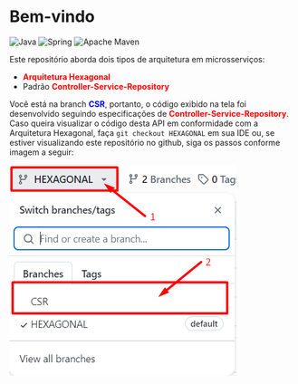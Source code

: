 
# Bem-vindo

![Java](https://img.shields.io/badge/java-%23ED8B00.svg?style=for-the-badge&logo=openjdk&logoColor=white)
![Spring](https://img.shields.io/badge/spring-%236DB33F.svg?style=for-the-badge&logo=spring&logoColor=white)
![Apache Maven](https://img.shields.io/badge/Apache%20Maven-C71A36?style=for-the-badge&logo=Apache%20Maven&logoColor=white)

Este repositório aborda dois tipos de arquitetura em microsserviços: 
- <font color="red">**Arquitetura Hexagonal**</font>
- Padrão <font color="red">**Controller-Service-Repository**</font>

Você está na branch <font color="blue">**CSR**</font>, portanto, o código exibido na tela foi desenvolvido seguindo 
especificações de <font color="red">**Controller-Service-Repository**</font>. Caso queira visualizar o código desta API
em conformidade com a Arquitetura Hexagonal, faça `git checkout HEXAGONAL` em sua IDE ou, se estiver
visualizando este repositório no github, siga os passos conforme imagem a seguir:

![Mudando para a branch HEXAGONAL](img.png)
